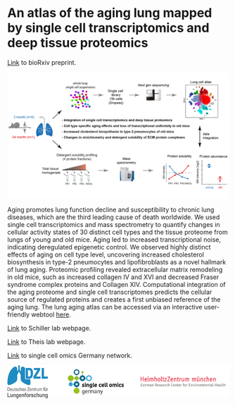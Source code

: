 # An atlas of the aging lung mapped by single cell transcriptomics and deep tissue proteomics 

[Link](https://www.biorxiv.org/content/early/2018/06/20/351353) to bioRxiv preprint.

<p align="center"> 
<img src="Overview_MLAA.png">
</p>

Aging promotes lung function decline and susceptibility to chronic lung diseases, which are the third leading cause of death worldwide. We used single cell transcriptomics and mass spectrometry to quantify changes in cellular activity states of 30 distinct cell types and the tissue proteome from lungs of young and old mice. Aging led to increased transcriptional noise, indicating deregulated epigenetic control. We observed highly distinct effects of aging on cell type level, uncovering increased cholesterol biosynthesis in type-2 pneumocytes and lipofibroblasts as a novel hallmark of lung aging. Proteomic profiling revealed extracellular matrix remodeling in old mice, such as increased collagen IV and XVI and decreased Fraser syndrome complex proteins and Collagen XIV. Computational integration of the aging proteome and single cell transcriptomes predicts the cellular source of regulated proteins and creates a first unbiased reference of the aging lung. The lung aging atlas can be accessed via an interactive user-friendly webtool <a href="http://146.107.176.18:3838/MLAA_backup" target="_blank">here</a>. 


[Link](https://www.helmholtz-muenchen.de/ilbd/research/cpc-junior-research-groups/schiller-lab-dzl-junior-research-group/scientific-focus/index.html) to Schiller lab webpage. 

[Link](https://www.helmholtz-muenchen.de/icb/research/groups/machine-learning/overview/index.html) to Theis lab webpage. 

[Link](https://www.singlecell.de/) to single cell omics Germany network. 



<p></p>
<p align="center"> 
<img src="Overview_logos.png">
</p>
<p></p>





